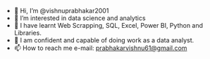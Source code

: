 - 👋 Hi, I’m @vishnuprabhakar2001
- 👀 I’m interested in data science and analytics
- 🌱 I have learnt Web Scrapping, SQL, Excel, Power BI, Python and Libraries.
- 💞️ I am confident and capable of doing work as a data analyst.
- 📫 How to reach me e-mail: prabhakarvishnu61@gmail.com

<!---
vishnuprabhakar2001/vishnuprabhakar2001 is a ✨ special ✨ repository because its `README.md` (this file) appears on your GitHub profile.
You can click the Preview link to take a look at your changes.
--->
